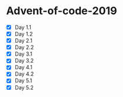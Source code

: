 # Advent-of-code-2019

- [x] Day 1.1
- [x] Day 1.2
- [x] Day 2.1
- [x] Day 2.2
- [x] Day 3.1
- [x] Day 3.2
- [x] Day 4.1
- [x] Day 4.2
- [x] Day 5.1
- [x] Day 5.2